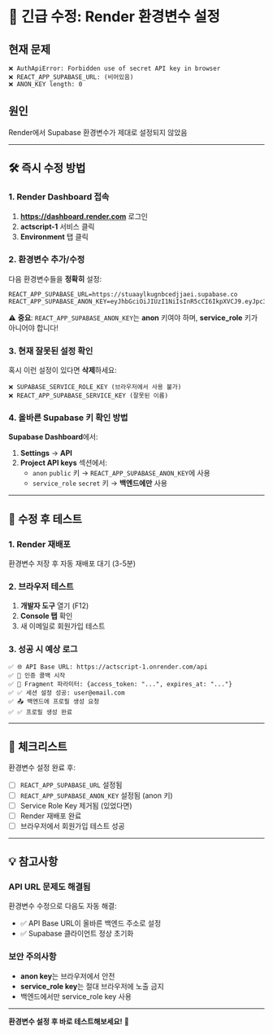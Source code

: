 # 🚨 긴급 수정: Render 환경변수 설정

## 현재 문제
```
❌ AuthApiError: Forbidden use of secret API key in browser
❌ REACT_APP_SUPABASE_URL: (비어있음)
❌ ANON_KEY length: 0
```

## 원인
Render에서 Supabase 환경변수가 제대로 설정되지 않았음

---

## 🛠️ 즉시 수정 방법

### 1. Render Dashboard 접속
1. **https://dashboard.render.com** 로그인
2. **actscript-1** 서비스 클릭
3. **Environment** 탭 클릭

### 2. 환경변수 추가/수정
다음 환경변수들을 **정확히** 설정:

```
REACT_APP_SUPABASE_URL=https://stuaaylkugnbcedjjaei.supabase.co
REACT_APP_SUPABASE_ANON_KEY=eyJhbGciOiJIUzI1NiIsInR5cCI6IkpXVCJ9.eyJpc3MiOiJzdXBhYmFzZSIsInJlZiI6InN0dWFheWxrdWduYmNlZGpqYWVpIiwicm9sZSI6ImFub24iLCJpYXQiOjE3NTE4ODg1MTYsImV4cCI6MjA2NzQ2NDUxNn0.8vV4YqJuihwgOHPzQdCQZKQdMWLjBAcOx6TmbBB0QWE
```

⚠️ **중요**: `REACT_APP_SUPABASE_ANON_KEY`는 **anon** 키여야 하며, **service_role** 키가 아니어야 합니다!

### 3. 현재 잘못된 설정 확인
혹시 이런 설정이 있다면 **삭제**하세요:
```
❌ SUPABASE_SERVICE_ROLE_KEY (브라우저에서 사용 불가)
❌ REACT_APP_SUPABASE_SERVICE_KEY (잘못된 이름)
```

### 4. 올바른 Supabase 키 확인 방법
**Supabase Dashboard**에서:
1. **Settings** → **API**
2. **Project API keys** 섹션에서:
   - `anon` `public` 키 → `REACT_APP_SUPABASE_ANON_KEY`에 사용
   - `service_role` `secret` 키 → **백엔드에만** 사용

---

## 🔧 수정 후 테스트

### 1. Render 재배포
환경변수 저장 후 자동 재배포 대기 (3-5분)

### 2. 브라우저 테스트
1. **개발자 도구** 열기 (F12)
2. **Console 탭** 확인
3. 새 이메일로 회원가입 테스트

### 3. 성공 시 예상 로그
```
✅ 🌐 API Base URL: https://actscript-1.onrender.com/api
✅ 📧 인증 콜백 시작
✅ 🔗 Fragment 파라미터: {access_token: "...", expires_at: "..."}
✅ ✅ 세션 설정 성공: user@email.com
✅ 📤 백엔드에 프로필 생성 요청
✅ ✅ 프로필 생성 완료
```

---

## 🎯 체크리스트

환경변수 설정 완료 후:

- [ ] `REACT_APP_SUPABASE_URL` 설정됨
- [ ] `REACT_APP_SUPABASE_ANON_KEY` 설정됨 (anon 키)
- [ ] Service Role Key 제거됨 (있었다면)
- [ ] Render 재배포 완료
- [ ] 브라우저에서 회원가입 테스트 성공

---

## 💡 참고사항

### API URL 문제도 해결됨
환경변수 수정으로 다음도 자동 해결:
- ✅ API Base URL이 올바른 백엔드 주소로 설정
- ✅ Supabase 클라이언트 정상 초기화

### 보안 주의사항
- **anon key**는 브라우저에서 안전
- **service_role key**는 절대 브라우저에 노출 금지
- 백엔드에서만 service_role key 사용

---

**환경변수 설정 후 바로 테스트해보세요!** 🚀 